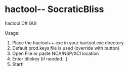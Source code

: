 # hactool-- SocraticBliss
hactool C# GUI

Usage:

1) Place the hactool++.exe in your hactool.exe directory
2) Default prod.keys file is used (override with button)
3) Open File or paste NCA/NSP/XCI location
4) Enter titlekey (if needed...)
5) Start!
